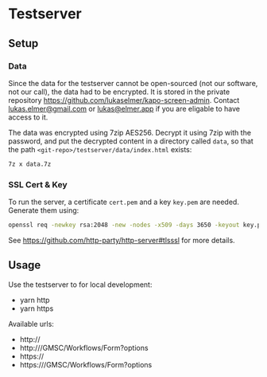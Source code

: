 # Testserver

## Setup

### Data

Since the data for the testserver cannot be open-sourced (not our software, not our call), the data had
to be encrypted. It is stored in the private repository https://github.com/lukaselmer/kapo-screen-admin.
Contact lukas.elmer@gmail.com or lukas@elmer.app if you are eligable to have access to it.

The data was encrypted using 7zip AES256. Decrypt it using 7zip with the password, and put the decrypted
content in a directory called `data`, so that the path `<git-repo>/testserver/data/index.html` exists:

```sh
7z x data.7z
```

### SSL Cert & Key

To run the server, a certificate `cert.pem` and a key `key.pem` are needed. Generate them using:

```sh
openssl req -newkey rsa:2048 -new -nodes -x509 -days 3650 -keyout key.pem -out cert.pem
```

See https://github.com/http-party/http-server#tlsssl for more details.

## Usage

Use the testserver to for local development:

- yarn http
- yarn https

Available urls:

- http://<IP>
- http://<IP>/GMSC/Workflows/Form?options
- https://<IP>
- https://<IP>/GMSC/Workflows/Form?options
